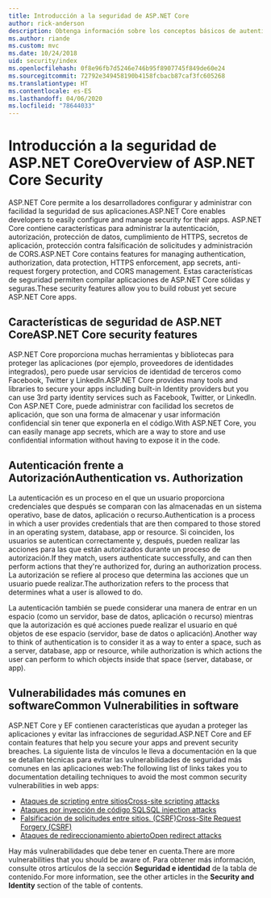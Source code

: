 ```yaml
---
title: Introducción a la seguridad de ASP.NET Core
author: rick-anderson
description: Obtenga información sobre los conceptos básicos de autenticación, autorización y seguridad en ASP.NET Core.
ms.author: riande
ms.custom: mvc
ms.date: 10/24/2018
uid: security/index
ms.openlocfilehash: 0f8e96fb7d5246e746b95f8907745f849de60e24
ms.sourcegitcommit: 72792e349458190b4158fcbacb87caf3fc605268
ms.translationtype: HT
ms.contentlocale: es-ES
ms.lasthandoff: 04/06/2020
ms.locfileid: "78644033"
---
```

# <a name="overview-of-aspnet-core-security"></a><span data-ttu-id="6d34c-103">Introducción a la seguridad de ASP.NET Core</span><span class="sxs-lookup"><span data-stu-id="6d34c-103">Overview of ASP.NET Core Security</span></span>

<span data-ttu-id="6d34c-104">ASP.NET Core permite a los desarrolladores configurar y administrar con facilidad la seguridad de sus aplicaciones.</span><span class="sxs-lookup"><span data-stu-id="6d34c-104">ASP.NET Core enables developers to easily configure and manage security for their apps.</span></span> <span data-ttu-id="6d34c-105">ASP.NET Core contiene características para administrar la autenticación, autorización, protección de datos, cumplimiento de HTTPS, secretos de aplicación, protección contra falsificación de solicitudes y administración de CORS.</span><span class="sxs-lookup"><span data-stu-id="6d34c-105">ASP.NET Core contains features for managing authentication, authorization, data protection, HTTPS enforcement, app secrets, anti-request forgery protection, and CORS management.</span></span> <span data-ttu-id="6d34c-106">Estas características de seguridad permiten compilar aplicaciones de ASP.NET Core sólidas y seguras.</span><span class="sxs-lookup"><span data-stu-id="6d34c-106">These security features allow you to build robust yet secure ASP.NET Core apps.</span></span>

## <a name="aspnet-core-security-features"></a><span data-ttu-id="6d34c-107">Características de seguridad de ASP.NET Core</span><span class="sxs-lookup"><span data-stu-id="6d34c-107">ASP.NET Core security features</span></span>

<span data-ttu-id="6d34c-108">ASP.NET Core proporciona muchas herramientas y bibliotecas para proteger las aplicaciones (por ejemplo, proveedores de identidades integrados), pero puede usar servicios de identidad de terceros como Facebook, Twitter y LinkedIn.</span><span class="sxs-lookup"><span data-stu-id="6d34c-108">ASP.NET Core provides many tools and libraries to secure your apps including built-in Identity providers but you can use 3rd party identity services such as Facebook, Twitter, or LinkedIn.</span></span> <span data-ttu-id="6d34c-109">Con ASP.NET Core, puede administrar con facilidad los secretos de aplicación, que son una forma de almacenar y usar información confidencial sin tener que exponerla en el código.</span><span class="sxs-lookup"><span data-stu-id="6d34c-109">With ASP.NET Core, you can easily manage app secrets, which are a way to store and use confidential information without having to expose it in the code.</span></span>

## <a name="authentication-vs-authorization"></a><span data-ttu-id="6d34c-110">Autenticación frente a Autorización</span><span class="sxs-lookup"><span data-stu-id="6d34c-110">Authentication vs. Authorization</span></span>

<span data-ttu-id="6d34c-111">La autenticación es un proceso en el que un usuario proporciona credenciales que después se comparan con las almacenadas en un sistema operativo, base de datos, aplicación o recurso.</span><span class="sxs-lookup"><span data-stu-id="6d34c-111">Authentication is a process in which a user provides credentials that are then compared to those stored in an operating system, database, app or resource.</span></span> <span data-ttu-id="6d34c-112">Si coinciden, los usuarios se autentican correctamente y, después, pueden realizar las acciones para las que están autorizados durante un proceso de autorización.</span><span class="sxs-lookup"><span data-stu-id="6d34c-112">If they match, users authenticate successfully, and can then perform actions that they're authorized for, during an authorization process.</span></span> <span data-ttu-id="6d34c-113">La autorización se refiere al proceso que determina las acciones que un usuario puede realizar.</span><span class="sxs-lookup"><span data-stu-id="6d34c-113">The authorization refers to the process that determines what a user is allowed to do.</span></span>

<span data-ttu-id="6d34c-114">La autenticación también se puede considerar una manera de entrar en un espacio (como un servidor, base de datos, aplicación o recurso) mientras que la autorización es qué acciones puede realizar el usuario en qué objetos de ese espacio (servidor, base de datos o aplicación).</span><span class="sxs-lookup"><span data-stu-id="6d34c-114">Another way to think of authentication is to consider it as a way to enter a space, such as a server, database, app or resource, while authorization is which actions the user can perform to which objects inside that space (server, database, or app).</span></span>

## <a name="common-vulnerabilities-in-software"></a><span data-ttu-id="6d34c-115">Vulnerabilidades más comunes en software</span><span class="sxs-lookup"><span data-stu-id="6d34c-115">Common Vulnerabilities in software</span></span>

<span data-ttu-id="6d34c-116">ASP.NET Core y EF contienen características que ayudan a proteger las aplicaciones y evitar las infracciones de seguridad.</span><span class="sxs-lookup"><span data-stu-id="6d34c-116">ASP.NET Core and EF contain features that help you secure your apps and prevent security breaches.</span></span> <span data-ttu-id="6d34c-117">La siguiente lista de vínculos le lleva a documentación en la que se detallan técnicas para evitar las vulnerabilidades de seguridad más comunes en las aplicaciones web:</span><span class="sxs-lookup"><span data-stu-id="6d34c-117">The following list of links takes you to documentation detailing techniques to avoid the most common security vulnerabilities in web apps:</span></span>

* [<span data-ttu-id="6d34c-118">Ataques de scripting entre sitios</span><span class="sxs-lookup"><span data-stu-id="6d34c-118">Cross-site scripting attacks</span></span>](xref:security/cross-site-scripting)
* [<span data-ttu-id="6d34c-119">Ataques por inyección de código SQL</span><span class="sxs-lookup"><span data-stu-id="6d34c-119">SQL injection attacks</span></span>](/ef/core/querying/raw-sql)
* [<span data-ttu-id="6d34c-120">Falsificación de solicitudes entre sitios. (CSRF)</span><span class="sxs-lookup"><span data-stu-id="6d34c-120">Cross-Site Request Forgery (CSRF)</span></span>](xref:security/anti-request-forgery)
* [<span data-ttu-id="6d34c-121">Ataques de redireccionamiento abierto</span><span class="sxs-lookup"><span data-stu-id="6d34c-121">Open redirect attacks</span></span>](xref:security/preventing-open-redirects)

<span data-ttu-id="6d34c-122">Hay más vulnerabilidades que debe tener en cuenta.</span><span class="sxs-lookup"><span data-stu-id="6d34c-122">There are more vulnerabilities that you should be aware of.</span></span> <span data-ttu-id="6d34c-123">Para obtener más información, consulte otros artículos de la sección **Seguridad e identidad** de la tabla de contenido.</span><span class="sxs-lookup"><span data-stu-id="6d34c-123">For more information, see the other articles in the **Security and Identity** section of the table of contents.</span></span>
